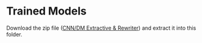 # Trained Models

Download the zip file ([CNN/DM Extractive & Rewriter](https://drive.google.com/file/d/1xE56IheBEcLK9bY-XG6ka9iRyv5LLUNt/view)) and extract it into this folder.
